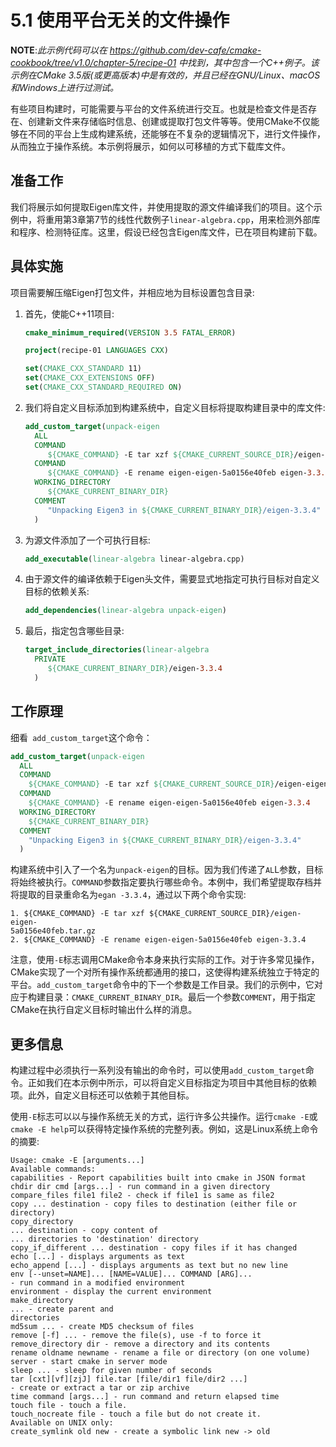 # 5.1 使用平台无关的文件操作

**NOTE**:*此示例代码可以在 https://github.com/dev-cafe/cmake-cookbook/tree/v1.0/chapter-5/recipe-01 中找到，其中包含一个C++例子。该示例在CMake 3.5版(或更高版本)中是有效的，并且已经在GNU/Linux、macOS和Windows上进行过测试。*

有些项目构建时，可能需要与平台的文件系统进行交互。也就是检查文件是否存在、创建新文件来存储临时信息、创建或提取打包文件等等。使用CMake不仅能够在不同的平台上生成构建系统，还能够在不复杂的逻辑情况下，进行文件操作，从而独立于操作系统。本示例将展示，如何以可移植的方式下载库文件。

## 准备工作

我们将展示如何提取Eigen库文件，并使用提取的源文件编译我们的项目。这个示例中，将重用第3章第7节的线性代数例子` linear-algebra.cpp `，用来检测外部库和程序、检测特征库。这里，假设已经包含Eigen库文件，已在项目构建前下载。

## 具体实施

项目需要解压缩Eigen打包文件，并相应地为目标设置包含目录:

1. 首先，使能C++11项目:

   ```cmake
   cmake_minimum_required(VERSION 3.5 FATAL_ERROR)
   
   project(recipe-01 LANGUAGES CXX)
   
   set(CMAKE_CXX_STANDARD 11)
   set(CMAKE_CXX_EXTENSIONS OFF)
   set(CMAKE_CXX_STANDARD_REQUIRED ON)
   ```

2. 我们将自定义目标添加到构建系统中，自定义目标将提取构建目录中的库文件:

   ```cmake
   add_custom_target(unpack-eigen
     ALL
     COMMAND
     	${CMAKE_COMMAND} -E tar xzf ${CMAKE_CURRENT_SOURCE_DIR}/eigen-eigen-5a0156e40feb.tar.gz
     COMMAND
     	${CMAKE_COMMAND} -E rename eigen-eigen-5a0156e40feb eigen-3.3.4
     WORKING_DIRECTORY
     	${CMAKE_CURRENT_BINARY_DIR}
     COMMENT
     	"Unpacking Eigen3 in ${CMAKE_CURRENT_BINARY_DIR}/eigen-3.3.4"
     )
   ```

3. 为源文件添加了一个可执行目标:

   ```cmake
   add_executable(linear-algebra linear-algebra.cpp)
   ```

4. 由于源文件的编译依赖于Eigen头文件，需要显式地指定可执行目标对自定义目标的依赖关系:

   ```cmake
   add_dependencies(linear-algebra unpack-eigen)
   ```

5. 最后，指定包含哪些目录:

   ```cmake
   target_include_directories(linear-algebra
     PRIVATE
     	${CMAKE_CURRENT_BINARY_DIR}/eigen-3.3.4
     )
   ```

## 工作原理

细看`  add_custom_target `这个命令：

```cmake
add_custom_target(unpack-eigen
  ALL
  COMMAND
  	${CMAKE_COMMAND} -E tar xzf ${CMAKE_CURRENT_SOURCE_DIR}/eigen-eigen-5a0156e40feb.tar.gz
  COMMAND
  	${CMAKE_COMMAND} -E rename eigen-eigen-5a0156e40feb eigen-3.3.4
  WORKING_DIRECTORY
  	${CMAKE_CURRENT_BINARY_DIR}
  COMMENT
  	"Unpacking Eigen3 in ${CMAKE_CURRENT_BINARY_DIR}/eigen-3.3.4"
  )
```

构建系统中引入了一个名为`unpack-eigen`的目标。因为我们传递了`AL`L参数，目标将始终被执行。`COMMAND`参数指定要执行哪些命令。本例中，我们希望提取存档并将提取的目录重命名为`egan -3.3.4`，通过以下两个命令实现:

```shell
1. ${CMAKE_COMMAND} -E tar xzf ${CMAKE_CURRENT_SOURCE_DIR}/eigen-eigen-
5a0156e40feb.tar.gz
2. ${CMAKE_COMMAND} -E rename eigen-eigen-5a0156e40feb eigen-3.3.4
```

注意，使用`-E`标志调用CMake命令本身来执行实际的工作。对于许多常见操作，CMake实现了一个对所有操作系统都通用的接口，这使得构建系统独立于特定的平台。`add_custom_target`命令中的下一个参数是工作目录。我们的示例中，它对应于构建目录：`CMAKE_CURRENT_BINARY_DIR`。最后一个参数`COMMENT`，用于指定CMake在执行自定义目标时输出什么样的消息。

## 更多信息

构建过程中必须执行一系列没有输出的命令时，可以使用`add_custom_target`命令。正如我们在本示例中所示，可以将自定义目标指定为项目中其他目标的依赖项。此外，自定义目标还可以依赖于其他目标。

使用`-E`标志可以以与操作系统无关的方式，运行许多公共操作。运行`cmake -E`或`cmake -E help`可以获得特定操作系统的完整列表。例如，这是Linux系统上命令的摘要:

```shell
Usage: cmake -E [arguments...]
Available commands: 
capabilities - Report capabilities built into cmake in JSON format
chdir dir cmd [args...] - run command in a given directory
compare_files file1 file2 - check if file1 is same as file2
copy ... destination - copy files to destination (either file or directory)
copy_directory
... destination - copy content of
... directories to 'destination' directory
copy_if_different ... destination - copy files if it has changed
echo [...] - displays arguments as text
echo_append [...] - displays arguments as text but no new line
env [--unset=NAME]... [NAME=VALUE]... COMMAND [ARG]...
- run command in a modified environment
environment - display the current environment
make_directory
... - create parent and
directories
md5sum ... - create MD5 checksum of files
remove [-f] ... - remove the file(s), use -f to force it
remove_directory dir - remove a directory and its contents
rename oldname newname - rename a file or directory (on one volume)
server - start cmake in server mode
sleep ... - sleep for given number of seconds
tar [cxt][vf][zjJ] file.tar [file/dir1 file/dir2 ...] 
- create or extract a tar or zip archive
time command [args...] - run command and return elapsed time
touch file - touch a file.
touch_nocreate file - touch a file but do not create it.
Available on UNIX only:
create_symlink old new - create a symbolic link new -> old
```

